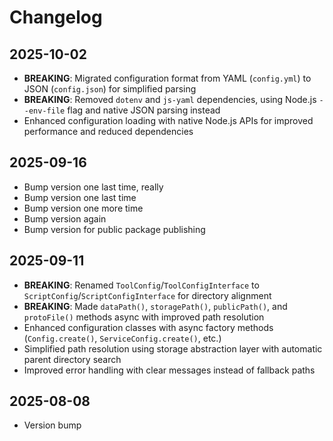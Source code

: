 # Changelog

## 2025-10-02

- **BREAKING**: Migrated configuration format from YAML (`config.yml`) to JSON
  (`config.json`) for simplified parsing
- **BREAKING**: Removed `dotenv` and `js-yaml` dependencies, using Node.js
  `--env-file` flag and native JSON parsing instead
- Enhanced configuration loading with native Node.js APIs for improved
  performance and reduced dependencies

## 2025-09-16

- Bump version one last time, really
- Bump version one last time
- Bump version one more time
- Bump version again
- Bump version for public package publishing

## 2025-09-11

- **BREAKING**: Renamed `ToolConfig`/`ToolConfigInterface` to
  `ScriptConfig`/`ScriptConfigInterface` for directory alignment
- **BREAKING**: Made `dataPath()`, `storagePath()`, `publicPath()`, and
  `protoFile()` methods async with improved path resolution
- Enhanced configuration classes with async factory methods (`Config.create()`,
  `ServiceConfig.create()`, etc.)
- Simplified path resolution using storage abstraction layer with automatic
  parent directory search
- Improved error handling with clear messages instead of fallback paths

## 2025-08-08

- Version bump
